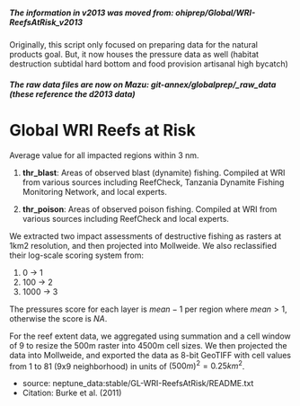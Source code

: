 ##### The information in v2013 was moved from: ohiprep/Global/WRI-ReefsAtRisk_v2013

Originally, this script only focused on preparing data for the natural products goal. But, it now houses the pressure data as well (habitat destruction subtidal hard bottom and food provision artisanal high bycatch)

##### The raw data files are now on Mazu: git-annex/globalprep/_raw_data  (these reference the d2013 data)



Global WRI Reefs at Risk
========================================================

Average value for all impacted regions within 3 nm.

1.  **thr_blast**: Areas of observed blast (dynamite) fishing.  Compiled at WRI from various sources including ReefCheck, Tanzania Dynamite Fishing Monitoring Network, and local experts.

1.  **thr_poison**: Areas of observed poison fishing.  Compiled at WRI from various sources including ReefCheck and local experts.

We extracted two impact assessments of destructive fishing as rasters at 1km2 resolution, and then projected into Mollweide. We also reclassified their log-scale scoring system from:

1. 0 -> 1
1. 100 -> 2
1. 1000 -> 3

The pressures score for each layer is $mean - 1$ per region where $mean > 1$, otherwise the score is $NA$.

For the reef extent data, we aggregated using summation and a cell window of 9 to resize the 500m raster into 4500m cell sizes. We then projected
the data into Mollweide, and exported the data as 8-bit GeoTIFF with cell values from 1 to 81 (9x9 neighborhood) in units of $(500m)^2 = 0.25 {km}^2$.

- source: neptune_data:stable/GL-WRI-ReefsAtRisk/README.txt
- Citation: Burke et al. (2011)
